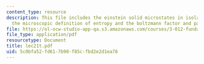 ```yaml
---
content_type: resource
description: This file includes the einstein solid microstates in isolated systems,
  the microscopic definition of entropy and the boltzmann factor and partition function.
file: https://ol-ocw-studio-app-qa.s3.amazonaws.com/courses/3-012-fundamentals-of-materials-science-fall-2005/5c0bfa52fd617b90f85cfbd2e2d1ea78_lec21t.pdf
file_type: application/pdf
resourcetype: Document
title: lec21t.pdf
uid: 5c0bfa52-fd61-7b90-f85c-fbd2e2d1ea78
---
```

